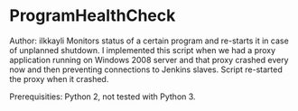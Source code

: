 # ProgramHealthCheck

Author: ilkkayli
Monitors status of a certain program and re-starts it in case of unplanned shutdown.
I implemented this script when we had a proxy application running on Windows 2008 server and that proxy crashed every now and then preventing connections to Jenkins slaves. Script re-started the proxy when it crashed.


Prerequisities: Python 2, not tested with Python 3.